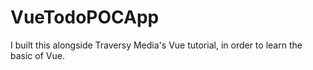 # VueTodoPOCApp
I built this alongside Traversy Media's Vue tutorial, in order to learn the basic of Vue. 
